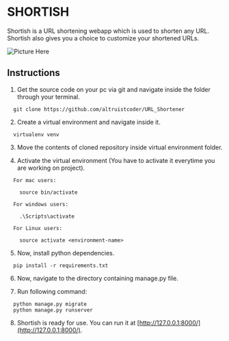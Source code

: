 # SHORTISH

Shortish is a URL shortening webapp which is used to shorten any URL. Shortish also gives you a choice to customize your shortened URLs.

![Picture Here](URL_Shortener/Shortish.png)

## Instructions

1. Get the source code on your pc via git and navigate inside the folder through your terminal.

```
  git clone https://github.com/altruistcoder/URL_Shortener
```
2. Create a virtual environment and navigate inside it.

```
  virtualenv venv
```
3. Move the contents of cloned repository inside virtual environment folder.

4. Activate the virtual environment (You have to activate it everytime you are working on project).

```
  For mac users:

    source bin/activate  

  For windows users:

    .\Scripts\activate

  For Linux users:

    source activate <environment-name>
```

5. Now, install python dependencies.

```
  pip install -r requirements.txt
```
6. Now, navigate to the directory containing manage.py file.

7. Run following command:

```
  python manage.py migrate
  python manage.py runserver
```
8. Shortish is ready for use. You can run it at [http://127.0.0.1:8000/](http://127.0.0.1:8000/).
